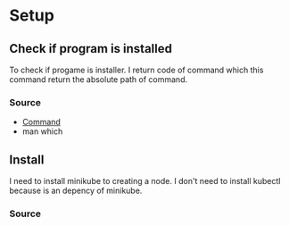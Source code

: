 # Setup #

## Check if program is installed ##

To check if progame is installer. I return code of command which
this command return the absolute path of command.

### Source

- [Command](https://github.com/cchudant/ft_services)
- man which

## Install

I need to install minikube to creating a node.
I don't need to install kubectl because is an depency of minikube.

### Source

